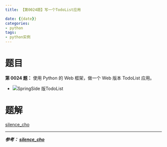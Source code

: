 ```yaml
---
title: 【第0024题】写一个TodoList应用

date: {{date}}
categories:
- python
tags:
- python实例
---
```


# 题目

**第 0024 题：** 使用 Python 的 Web 框架，做一个 Web 版本 TodoList 应用。

- ![SpringSide 版TodoList](http://i.imgur.com/NEf7zHp.jpg)

# 题解
[silence_cho](https://www.cnblogs.com/silence-cho/p/10257607.html)

---
***参考：
[silence_cho](https://www.cnblogs.com/silence-cho/p/10257607.html)***
